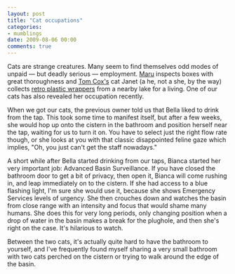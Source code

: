 ```yaml
---
layout: post
title: "Cat occupations"
categories:
- mumblings
date: 2009-08-06 00:00
comments: true
---
```


<p>Cats are strange creatures. Many seem to find themselves odd modes of unpaid &mdash; but deadly serious &mdash;  employment. <a href="http://www.youtube.com/watch?v=03kZSHR2U-A">Maru</a> inspects boxes with great thoroughness and <a href="http://littlecatdiaries.blogspot.com/">Tom Cox's</a> cat Janet (a he, not a she, by the way) collects <a href="http://littlecatdiaries.blogspot.com/2009/08/janets-retro-litter-lake-more.html">retro plastic wrappers</a> from a nearby lake for a living. One of our cats has also revealed her occupation recently.</p>

<p>When we got our cats, the previous owner told us that Bella liked to drink from the tap. This took some time to manifest itself, but after a few weeks, she would hop up onto the cistern in the bathroom and position herself near the tap, waiting for us to turn it on. You have to select just the right flow rate though, or she looks at you with that classic disappointed feline gaze which implies, "Oh, you just can't get the staff nowadays."</p>

<p>A short while after Bella started drinking from our taps, Bianca started her very important job: Advanced Basin Surveillance. If you have closed the bathroom door to get a bit of privacy, then open it, Bianca will come rushing in, and leap immediately on to the cistern. If she had access to a blue flashing light, I'm sure she would use it, because she shows Emergency Services levels of urgency. She then crouches down and watches the basin from close range with an intensity and focus that would shame many humans. She does this for very long periods, only changing position when a drop of water in the basin makes a break for the plughole, and then she's right on the case. It's hilarious to watch.</p>

<p>Between the two cats, it's actually quite hard to have the bathroom to yourself, and I've frequently found myself sharing a very small bathroom with two cats perched on the cistern or trying to walk around the edge of the basin.</p>


